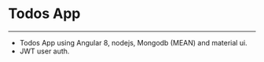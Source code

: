 # Todos App
-----------

* Todos App using Angular 8, nodejs, Mongodb (MEAN) and material ui.
* JWT user auth.


